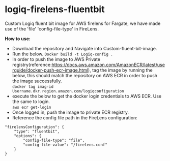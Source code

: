 # logiq-firelens-fluentbit
Custom Logiq fluent bit image for AWS firelens for Fargate, we have made use of the  'file' 'config-file-type' in FireLens.

**How to use:**
- Download the repository and Navigate into Custom-fluent-bit-image.
- Run the below.
  ```Docker build -t Logiq-config .  ```
- In order to push the image to AWS Private registry(reference:https://docs.aws.amazon.com/AmazonECR/latest/userguide/docker-push-ecr-image.html), tag the image by running the below, this should match the repository on AWS ECR in order to push the image successfully.</br>
   ```docker tag imag-id Username.dkr.region.amazon.com/logiqconfiguration ```
- execute the below to get the docker login credentials to AWS ECR. Use the same to login.</br>
   ``` aws ecr get-login ```
- Once logged in, push the image to private ECR registry.
- Reference the config file path in the FireLens configuration:</br>
```
"firelensConfiguration": {
    "type": "fluentbit",
    "options": {
        "config-file-type": "file",
        "config-file-value": "/firelens.conf"
    }
}
```
